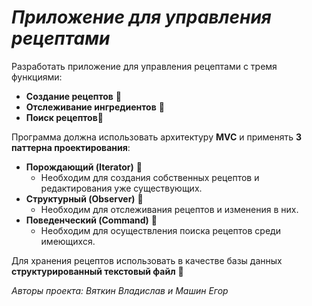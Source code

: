 # ***Приложение для управления рецептами***
Разработать приложение для управления рецептами с тремя функциями:
+ **Cоздание рецептов** :memo:
+ **Отслеживание ингредиентов** :apple:
+ **Поиск рецептов**:book:

Программа должна использовать архитектуру **MVC** и применять **3 паттерна проектирования**:
+ **Порождающий (Iterator)** :closed_book:
  + Необходим для создания собственных рецептов и редактирования уже существующих.
+ **Структурный (Observer)** :newspaper:
  + Необходим для отслеживания рецептов и изменения в них.
+ **Поведенческий (Command)** :mag_right:
  + Необходим для осуществления поиска рецептов среди имеющихся.

Для хранения рецептов использовать в качестве базы данных **структурированный текстовый файл** :file_folder:

*Авторы проекта: Вяткин Владислав и Машин Егор*
